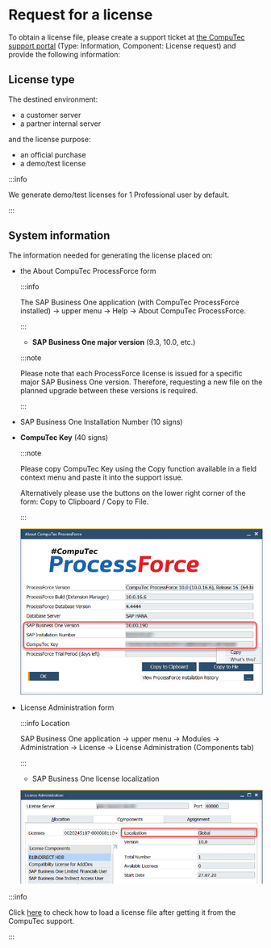 # Request for a license

To obtain a license file, please create a support ticket at [the CompuTec support portal](https://support.computec.pl) (Type: Information, Component: License request) and provide the following information:

## License type

The destined environment:

- a customer server
- a partner internal server

and the license purpose:

- an official purchase
- a demo/test license

:::info

We generate demo/test licenses for 1 Professional user by default.

:::

## System information

The information needed for generating the license placed on:

- the About CompuTec ProcessForce form

  :::info

  The SAP Business One application (with CompuTec ProcessForce installed) → upper menu → Help → About CompuTec ProcessForce.

  :::

  - **SAP Business One major version** (9.3, 10.0, etc.)

  :::note

  Please note that each ProcessForce license is issued for a specific major SAP Business One version. Therefore, requesting a new file on the planned upgrade between these versions is required.

  :::

- SAP Business One Installation Number (10 signs)

- **CompuTec Key** (40 signs)

  :::note

  Please copy CompuTec Key using the Copy function available in a field context menu and paste it into the support issue.

  Alternatively please use the buttons on the lower right corner of the form: Copy to Clipboard / Copy to File.

  :::

  ![About ProcessForce](./media/about-processforce.png)

- License Administration form

  :::info Location

  SAP Business One application → upper menu → Modules → Administration → License → License Administration (Components tab)

  :::

  - SAP Business One license localization

  ![Localization](./media/localization.png)

:::info

Click [here](./../licensing/license-import-assignment.md) to check how to load a license file after getting it from the CompuTec support.

:::
